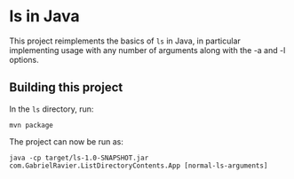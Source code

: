 # ls in Java

This project reimplements the basics of `ls` in Java, in particular implementing usage with any number of arguments along with the -a and -l options.

## Building this project

In the `ls` directory, run:

```
mvn package
```

The project can now be run as:

```
java -cp target/ls-1.0-SNAPSHOT.jar com.GabrielRavier.ListDirectoryContents.App [normal-ls-arguments]
```

